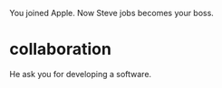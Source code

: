 You joined Apple. Now Steve jobs becomes your boss.


# collaboration
He ask you for developing a software.
